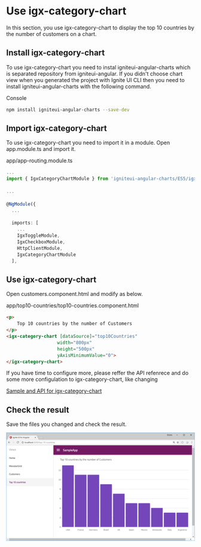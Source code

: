 # Use igx-category-chart
In this section, you use igx-category-chart to display the top 10 countries by the number of customers on a chart.

## Install igx-category-chart

To use igx-category-chart you need to instal igniteui-angular-charts which is separated repository from igniteui-angular. If you didn't choose chart view when you generated the project with Ignite UI CLI then you need to install igniteui-angular-charts with the following command.

Console

```sh
npm install igniteui-angular-charts --save-dev
```

## Import igx-category-chart

To use igx-category-chart you need to import it in a module. Open app.module.ts and import it. 

app/app-routing.module.ts

```ts
...
import { IgxCategoryChartModule } from 'igniteui-angular-charts/ES5/igx-category-chart-module';

...

@NgModule({
  ...

  imports: [
    ...
    IgxToggleModule,
    IgxCheckboxModule,
    HttpClientModule,
    IgxCategoryChartModule
  ],

```

## Use igx-category-chart

Open customers.component.html and modify as below.

app/top10-countries/top10-countries.component.html

```html
<p>
    Top 10 countries by the number of Customers
</p>
<igx-category-chart [dataSource]="top10Countries"
                   width="800px"
                   height="500px"
                   yAxisMinimumValue="0">
</igx-category-chart>
```

If you have time to configure more, please reffer the API refenrece and do some more configulation to igx-category-chart, like changing 

[Sample and API for igx-category-chart](https://www.infragistics.com/products/ignite-ui-angular/angular/components/categorychart_configuration_options.html)

## Check the result

Save the files you changed and check the result.

![](assets/09-01.png)
